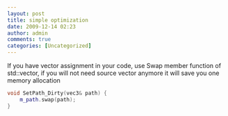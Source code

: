 ```yaml
---
layout: post
title: simple optimization
date: 2009-12-14 02:23
author: admin
comments: true
categories: [Uncategorized]
---
```

If you have vector assignment in your code, use Swap member function of std::vector, if you will not need source vector anymore it will save you one memory allocation

```C++
void SetPath_Dirty(vec3& path) {
	m_path.swap(path);
}
```
